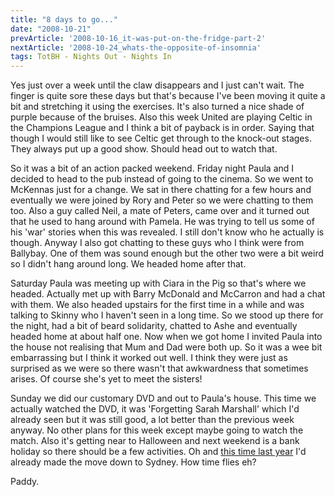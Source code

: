 ```yaml
---
title: "8 days to go..."
date: "2008-10-21"
prevArticle: '2008-10-16_it-was-put-on-the-fridge-part-2'
nextArticle: '2008-10-24_whats-the-opposite-of-insomnia'
tags: TotBH - Nights Out - Nights In
---
```

Yes just over a week until the claw disappears and I just can't wait. The finger is quite sore these days but that's because I've been moving it quite a bit and stretching it using the exercises. It's also turned a nice shade of purple because of the bruises. Also this week United are playing Celtic in the Champions League and I think a bit of payback is in order. Saying that though I would still like to see Celtic get through to the knock-out stages. They always put up a good show. Should head out to watch that.

So it was a bit of an action packed weekend. Friday night Paula and I decided to head to the pub instead of going to the cinema. So we went to McKennas just for a change. We sat in there chatting for a few hours and eventually we were joined by Rory and Peter so we were chatting to them too. Also a guy called Neil, a mate of Peters, came over and it turned out that he used to hang around with Pamela. He was trying to tell us some of his 'war' stories when this was revealed. I still don't know who he actually is though. Anyway I also got chatting to these guys who I think were from Ballybay. One of them was sound enough but the other two were a bit weird so I didn't hang around long. We headed home after that.

Saturday Paula was meeting up with Ciara in the Pig so that's where we headed. Actually met up with Barry McDonald and McCarron and had a chat with them. We also headed upstairs for the first time in a while and was talking to Skinny who I haven't seen in a long time. So we stood up there for the night, had a bit of beard solidarity, chatted to Ashe and eventually headed home at about half one. Now when we got home I invited Paula into the house not realising that Mum and Dad were both up. So it was a wee  bit embarrassing but I think it worked out well. I think they were just as surprised as we were so there wasn't that awkwardness that sometimes arises. Of course she's yet to meet the sisters!

Sunday we did our customary DVD and out to Paula's house. This time we actually watched the DVD, it was 'Forgetting Sarah Marshall' which I'd already seen but it was still good, a lot better than the previous week anyway. No other plans for this week except maybe going to watch the match. Also it's getting near to Halloween and next weekend is a bank holiday so there should be a few activities. Oh and [this time last year](http://paddy1138.blogspot.com/2007/10/sydney-19102007.html) I'd already made the move down to Sydney. How time flies eh?

Paddy.